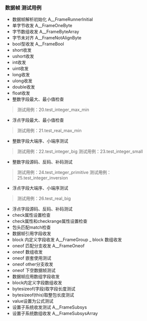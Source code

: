 ﻿### 数据帧 测试用例

- 数据帧解析初始化 A__FrameRunnerInitial
- 单字节收发 A__FrameOneByte
- 字节数组收发 A__FrameByteArray
- 字节未对齐 A__FrameNotAlignByte
- bool型收发 A__FrameBool
- short收发
- ushort收发
- int收发
- uint收发
- long收发
- ulong收发
- double收发
- float收发
- 整数字段最大、最小值检查
>测试用例：20.test_integer_max_min
- 浮点字段最大、最小值检查
>测试用例：21.test_real_max_min
- 整数字段大端序、小端序测试
>测试用例：22.test_integer_big
>测试用例：23.test_integer_small
- 整数字段源码、反码、补码测试
>测试用例：24.test_integer_primitive
>测试用例：25.test_integer_inversion
- 浮点字段大端序、小端序测试
>测试用例：26.test_real_big
- 浮点字段源码、反码、补码测试
- check属性设置检查
- check属性和checkrange属性设置检查
- 包头匹配match检查
- 数据帧引用字段收发
- block 内定义字段收发 A__FrameGroup
_ block 数组收发
- oneof 匹配分支收发 A__FrameOneof
- oneof 数组收发
- oneof 嵌套使用测试
- oneof other分支收发
- oneof 下空数据帧测试
- 数据帧应用数组字段收发
- block内定义字段数组收发
- bytesizeof(字段)取字段长度测试
- bytesizeof(this)取整包长度测试
- value设置为公式测试
- 设置子系统收发测试 A__FrameSubsys
- 设置子系统数组收发 A__FrameSubsysArray




